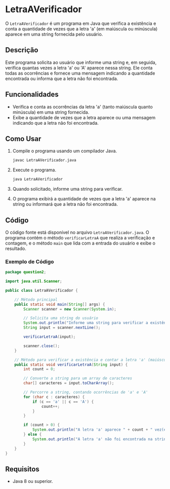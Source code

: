 # LetraAVerificador

O `LetraAVerificador` é um programa em Java que verifica a existência e conta a quantidade de vezes que a letra 'a' (em maiúscula ou minúscula) aparece em uma string fornecida pelo usuário.

## Descrição

Este programa solicita ao usuário que informe uma string e, em seguida, verifica quantas vezes a letra 'a' ou 'A' aparece nessa string. Ele conta todas as ocorrências e fornece uma mensagem indicando a quantidade encontrada ou informa que a letra não foi encontrada.

## Funcionalidades

- Verifica e conta as ocorrências da letra 'a' (tanto maiúscula quanto minúscula) em uma string fornecida.
- Exibe a quantidade de vezes que a letra aparece ou uma mensagem indicando que a letra não foi encontrada.

## Como Usar

1. Compile o programa usando um compilador Java.
   ```bash
   javac LetraAVerificador.java
   ```

2. Execute o programa.
   ```bash
   java LetraAVerificador
   ```

3. Quando solicitado, informe uma string para verificar.

4. O programa exibirá a quantidade de vezes que a letra 'a' aparece na string ou informará que a letra não foi encontrada.

## Código

O código fonte está disponível no arquivo `LetraAVerificador.java`. O programa contém o método `verificarLetraA` que realiza a verificação e contagem, e o método `main` que lida com a entrada do usuário e exibe o resultado.

### Exemplo de Código

```java
package question2;

import java.util.Scanner;

public class LetraAVerificador {

    // Método principal
    public static void main(String[] args) {
        Scanner scanner = new Scanner(System.in);

        // Solicita uma string do usuário
        System.out.println("Informe uma string para verificar a existência da letra 'a':");
        String input = scanner.nextLine();

        verificarLetraA(input);

        scanner.close();
    }

    // Método para verificar a existência e contar a letra 'a' (maiúscula ou minúscula)
    public static void verificarLetraA(String input) {
        int count = 0;

        // Converte a string para um array de caracteres
        char[] caracteres = input.toCharArray();

        // Percorre a string, contando ocorrências de 'a' e 'A'
        for (char c : caracteres) {
            if (c == 'a' || c == 'A') {
                count++;
            }
        }

        if (count > 0) {
            System.out.println("A letra 'a' aparece " + count + " vez(es) na string.");
        } else {
            System.out.println("A letra 'a' não foi encontrada na string.");
        }
    }
}
```

## Requisitos

- Java 8 ou superior.